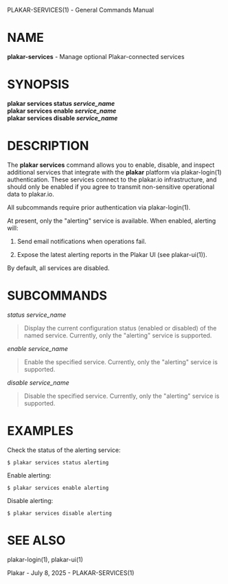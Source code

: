 PLAKAR-SERVICES(1) - General Commands Manual

# NAME

**plakar-services** - Manage optional Plakar-connected services

# SYNOPSIS

**plakar&nbsp;services&nbsp;status&nbsp;*service\_name*&zwnj;**  
**plakar&nbsp;services&nbsp;enable&nbsp;*service\_name*&zwnj;**  
**plakar&nbsp;services&nbsp;disable&nbsp;*service\_name*&zwnj;**

# DESCRIPTION

The
**plakar services**
command allows you to enable, disable, and inspect additional services that
integrate with the
**plakar**
platform via
plakar-login(1)
authentication.
These services connect to the plakar.io infrastructure, and should only be
enabled if you agree to transmit non-sensitive operational data to plakar.io.

All subcommands require prior authentication via
plakar-login(1).

At present, only the
"alerting"
service is available.
When enabled, alerting will:

1.	Send email notifications when operations fail.

2.	Expose the latest alerting reports in the Plakar UI
	(see plakar-ui(1)).

By default, all services are disabled.

# SUBCOMMANDS

*status* *service\_name*

> Display the current configuration status (enabled or disabled) of the named
> service.
> Currently, only the "alerting" service is supported.

*enable* *service\_name*

> Enable the specified service.
> Currently, only the "alerting" service is supported.

*disable* *service\_name*

> Disable the specified service.
> Currently, only the "alerting" service is supported.

# EXAMPLES

Check the status of the alerting service:

	$ plakar services status alerting

Enable alerting:

	$ plakar services enable alerting

Disable alerting:

	$ plakar services disable alerting

# SEE ALSO

plakar-login(1),
plakar-ui(1)

Plakar - July 8, 2025 - PLAKAR-SERVICES(1)
